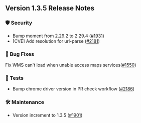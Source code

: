 ## Version 1.3.5 Release Notes

### 🛡 Security
* Bump moment from 2.29.2 to 2.29.4 ([#1931](https://github.com/opensearch-project/OpenSearch-Dashboards/pull/1931))
* [CVE] Add resolution for url-parse ([#2181](https://github.com/opensearch-project/OpenSearch-Dashboards/pull/2181))

### 🐛 Bug Fixes
Fix WMS can't load when unable access maps services([#1550](https://github.com/opensearch-project/OpenSearch-Dashboards/pull/1550))

### 🔩 Tests
* Bump chrome driver version in PR check workflow ([#2186](https://github.com/opensearch-project/OpenSearch-Dashboards/pull/2186))

### 🛠 Maintenance
* Version increment to 1.3.5 ([#1901](https://github.com/opensearch-project/OpenSearch-Dashboards/pull/1901))